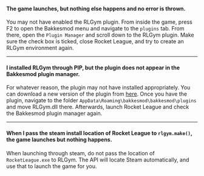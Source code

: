 #### The game launches, but nothing else happens and no error is thrown.

You may not have enabled the RLGym plugin. From inside the game, press F2 to open the Bakkesmod menu and navigate to the `plugins` tab.
From there, open the `Plugin Manager` and scroll down to the RLGym plugin. Make sure the check box is ticked, close Rocket League, and try to create an RLGym environment again.

***

#### I installed RLGym through PIP, but the plugin does not appear in the Bakkesmod plugin manager.

For whatever reason, the plugin may not have installed appropriately. You can download a new version of the plugin from [here](https://github.com/lucas-emery/rocket-league-gym/tree/main/rlgym/plugin).
Once you have the plugin, navigate to the folder `AppData\Roaming\bakkesmod\bakkesmod\plugins` and move RLGym.dll there. Afterwards, launch Rocket League and check the Bakkesmod plugin manager again.

***

#### When I pass the steam install location of Rocket League to `rlgym.make()`, the game launches but nothing happens.

When launching through steam, do not pass the location of `RocketLeague.exe` to RLGym. The API will locate Steam automatically, and use that to launch the game for you.
